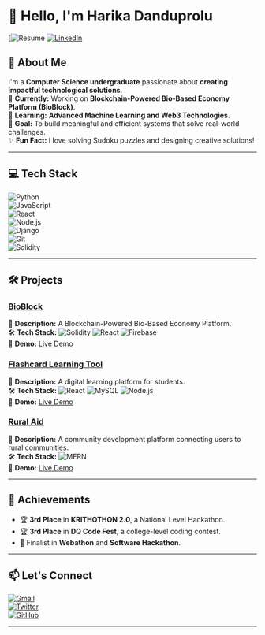 # 👋 Hello, I'm Harika Danduprolu  
[![Resume](https://docs.google.com/document/d/12qcNoho4d-Iz9Gi7pYKlWgBwpcOkWPo4g_2iDo-VmPI/edit?tab=t.0)    [![LinkedIn](https://img.shields.io/badge/LinkedIn-Connect-0A66C2?style=for-the-badge&logo=linkedin)](https://linkedin.com/in/yourprofile)  


## 🚀 About Me  
I'm a **Computer Science undergraduate** passionate about **creating impactful technological solutions**.  
🔭 **Currently:** Working on **Blockchain-Powered Bio-Based Economy Platform (BioBlock)**.  
🌱 **Learning:** **Advanced Machine Learning and Web3 Technologies**.  
🎯 **Goal:** To build meaningful and efficient systems that solve real-world challenges.  
✨ **Fun Fact:** I love solving Sudoku puzzles and designing creative solutions!  

---

## 💻 Tech Stack  
![Python](https://img.shields.io/badge/Python-3776AB?style=flat&logo=python&logoColor=white)  
![JavaScript](https://img.shields.io/badge/JavaScript-F7DF1E?style=flat&logo=javascript&logoColor=black)  
![React](https://img.shields.io/badge/React-61DAFB?style=flat&logo=react&logoColor=black)  
![Node.js](https://img.shields.io/badge/Node.js-339933?style=flat&logo=node.js&logoColor=white)  
![Django](https://img.shields.io/badge/Django-092E20?style=flat&logo=django&logoColor=white)  
![Git](https://img.shields.io/badge/Git-F05032?style=flat&logo=git&logoColor=white)  
![Solidity](https://img.shields.io/badge/Solidity-363636?style=flat&logo=solidity&logoColor=white)  

---

## 🛠️ Projects  

### [BioBlock](https://github.com/yourusername/bioblock)  
📝 **Description:** A Blockchain-Powered Bio-Based Economy Platform.  
🛠️ **Tech Stack:** ![Solidity](https://img.shields.io/badge/-Solidity-363636) ![React](https://img.shields.io/badge/-React-61DAFB) ![Firebase](https://img.shields.io/badge/-Firebase-FFCA28)  
🔗 **Demo:** [Live Demo](https://bioblock-demo.com)  

### [Flashcard Learning Tool](https://github.com/yourusername/flashcard-tool)  
📝 **Description:** A digital learning platform for students.  
🛠️ **Tech Stack:** ![React](https://img.shields.io/badge/-React-61DAFB) ![MySQL](https://img.shields.io/badge/-MySQL-4479A1) ![Node.js](https://img.shields.io/badge/-Node.js-339933)  
🔗 **Demo:** [Live Demo](https://flashcard-tool-demo.com)  

### [Rural Aid](https://github.com/yourusername/rural-aid)  
📝 **Description:** A community development platform connecting users to rural communities.  
🛠️ **Tech Stack:** ![MERN](https://img.shields.io/badge/-MERN-00ADD8)  
🔗 **Demo:** [Live Demo](https://rural-aid-demo.com)  

---

## 🌟 Achievements  
- 🏆 **3rd Place** in **KRITHOTHON 2.0**, a National Level Hackathon.  
- 🏆 **3rd Place** in **DQ Code Fest**, a college-level coding contest.  
- 🎯 Finalist in **Webathon** and **Software Hackathon**.  

---

## 📫 Let's Connect  
[![Gmail](https://img.shields.io/badge/Gmail-D14836?style=for-the-badge&logo=gmail&logoColor=white)](mailto:harika.danduprolu740@gmail.com)  
[![Twitter](https://img.shields.io/badge/Twitter-1DA1F2?style=for-the-badge&logo=twitter&logoColor=white)](https://twitter.com/yourhandle)  
[![GitHub](https://img.shields.io/badge/GitHub-181717?style=for-the-badge&logo=github&logoColor=white)](https://github.com/yourusername)  

---
